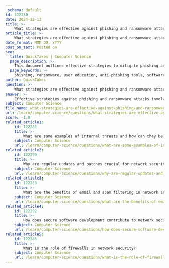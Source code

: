 ```yaml
---
_schema: default
id: 122280
date: 2024-12-12
title: >-
    What strategies are effective against phishing and ransomware attacks?
article_title: >-
    What strategies are effective against phishing and ransomware attacks?
date_format: MMM DD, YYYY
post_on_text: Posted on
seo:
  title: QuickTakes | Computer Science
  page_description: >-
    This document outlines effective strategies to mitigate phishing and ransomware attacks, emphasizing user education, technological solutions, and proactive measures for both types of cyber threats.
  page_keywords: >-
    phishing, ransomware, user education, anti-phishing tools, software updates, multi-factor authentication, DNS filtering, simulated phishing exercises, data backups, endpoint detection, network audits, patch management, threat intelligence, employee training, cybersecurity strategies
author: QuickTakes
question: >-
    What strategies are effective against phishing and ransomware attacks?
answer: >-
    Effective strategies against phishing and ransomware attacks involve a combination of user education, technological solutions, and proactive measures. Here are some key strategies for each type of attack:\n\n### Phishing Attack Mitigation Strategies\n\n1. **User Education and Training**: Regular training sessions should be conducted to help employees recognize phishing attempts, including generic phishing messages and targeted spear-phishing attacks. This training should include identifying suspicious emails and reporting them.\n\n2. **Anti-Phishing Tools**: Implement anti-phishing services that can filter out malicious emails and websites. Browser-integrated solutions like SpoofGuard and PwdHash can help protect against unauthorized access and scams.\n\n3. **Regular Software Updates**: Keeping all software, including operating systems and antivirus programs, up to date is crucial. This helps protect against vulnerabilities that phishing attacks may exploit.\n\n4. **Multi-Factor Authentication (MFA)**: Enforcing MFA adds an additional layer of security, making it more difficult for attackers to gain unauthorized access even if they obtain user credentials.\n\n5. **DNS Filtering**: Utilize DNS filtering solutions to prevent users from accessing known malicious websites, even if they click on a link in a phishing email.\n\n6. **Simulated Phishing Exercises**: Conduct regular simulated phishing exercises to test and reinforce employee awareness and response to phishing attempts.\n\n### Ransomware Attack Mitigation Strategies\n\n1. **Regular Data Backups**: One of the most effective defenses against ransomware is to maintain regular, offline backups of critical data. This allows organizations to restore data without paying a ransom.\n\n2. **Endpoint Detection and Response (EDR)**: Implement EDR solutions to monitor endpoints for suspicious activity and respond to potential ransomware threats in real-time.\n\n3. **Network Audits**: Conduct audits of ports, protocols, and services to identify and secure vulnerable points in the network. Implement a deny-all, permit-by-exception strategy to limit access to only necessary services.\n\n4. **Software Updates and Patch Management**: Regularly update software to close vulnerabilities that ransomware can exploit. This includes operating systems, applications, and security software.\n\n5. **Threat Intelligence**: Utilize threat intelligence to stay informed about the latest ransomware tactics and adjust defenses accordingly.\n\n6. **User Training**: Similar to phishing, training employees to recognize potential ransomware delivery methods, such as malicious links or attachments, is essential.\n\nBy combining these strategies, organizations can create a robust defense against both phishing and ransomware attacks, significantly reducing their risk and potential impact. Continuous vigilance and adaptation to emerging threats are also critical components of an effective security posture.
subject: Computer Science
file_name: what-strategies-are-effective-against-phishing-and-ransomware-attacks.md
url: /learn/computer-science/questions/what-strategies-are-effective-against-phishing-and-ransomware-attacks
score: -1.0
related_article1:
    id: 122282
    title: >-
        What are some examples of internal threats and how can they be mitigated?
    subject: Computer Science
    url: /learn/computer-science/questions/what-are-some-examples-of-internal-threats-and-how-can-they-be-mitigated
related_article2:
    id: 122290
    title: >-
        Why are regular updates and patches crucial for network security?
    subject: Computer Science
    url: /learn/computer-science/questions/why-are-regular-updates-and-patches-crucial-for-network-security
related_article3:
    id: 122288
    title: >-
        What are the benefits of email and spam filtering in network security?
    subject: Computer Science
    url: /learn/computer-science/questions/what-are-the-benefits-of-email-and-spam-filtering-in-network-security
related_article4:
    id: 122292
    title: >-
        How does secure software development contribute to network security?
    subject: Computer Science
    url: /learn/computer-science/questions/how-does-secure-software-development-contribute-to-network-security
related_article5:
    id: 122285
    title: >-
        What is the role of firewalls in network security?
    subject: Computer Science
    url: /learn/computer-science/questions/what-is-the-role-of-firewalls-in-network-security
---
```


&nbsp;